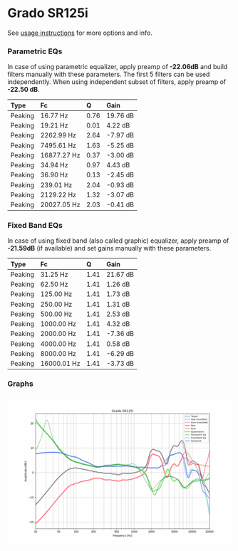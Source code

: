 # Grado SR125i
See [usage instructions](https://github.com/jaakkopasanen/AutoEq#usage) for more options and info.

### Parametric EQs
In case of using parametric equalizer, apply preamp of **-22.06dB** and build filters manually
with these parameters. The first 5 filters can be used independently.
When using independent subset of filters, apply preamp of **-22.50 dB**.

| Type    | Fc          |    Q | Gain     |
|:--------|:------------|:-----|:---------|
| Peaking | 16.77 Hz    | 0.76 | 19.76 dB |
| Peaking | 19.21 Hz    | 0.01 | 4.22 dB  |
| Peaking | 2262.99 Hz  | 2.64 | -7.97 dB |
| Peaking | 7495.61 Hz  | 1.63 | -5.25 dB |
| Peaking | 16877.27 Hz | 0.37 | -3.00 dB |
| Peaking | 34.94 Hz    | 0.97 | 4.43 dB  |
| Peaking | 36.90 Hz    | 0.13 | -2.45 dB |
| Peaking | 239.01 Hz   | 2.04 | -0.93 dB |
| Peaking | 2129.22 Hz  | 1.32 | -3.07 dB |
| Peaking | 20027.05 Hz | 2.03 | -0.41 dB |

### Fixed Band EQs
In case of using fixed band (also called graphic) equalizer, apply preamp of **-21.59dB**
(if available) and set gains manually with these parameters.

| Type    | Fc          |    Q | Gain     |
|:--------|:------------|:-----|:---------|
| Peaking | 31.25 Hz    | 1.41 | 21.67 dB |
| Peaking | 62.50 Hz    | 1.41 | 1.26 dB  |
| Peaking | 125.00 Hz   | 1.41 | 1.73 dB  |
| Peaking | 250.00 Hz   | 1.41 | 1.31 dB  |
| Peaking | 500.00 Hz   | 1.41 | 2.53 dB  |
| Peaking | 1000.00 Hz  | 1.41 | 4.32 dB  |
| Peaking | 2000.00 Hz  | 1.41 | -7.36 dB |
| Peaking | 4000.00 Hz  | 1.41 | 0.58 dB  |
| Peaking | 8000.00 Hz  | 1.41 | -6.29 dB |
| Peaking | 16000.01 Hz | 1.41 | -3.73 dB |

### Graphs
![](./Grado%20SR125i.png)